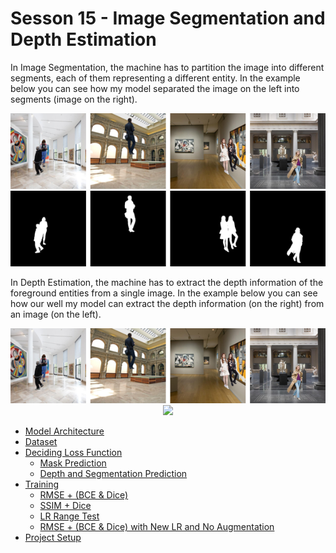 # Sesson 15 - Image Segmentation and Depth Estimation


In Image Segmentation, the machine has to partition the image into different segments, each of them representing a different entity. In the example below you can see how my model separated the image on the left into segments (image on the right).

<p align="center">
  <img src="images/bg_fg_mask.png">
  <img src="images/mask.png">
</p>

In Depth Estimation, the machine has to extract the depth information of the foreground entities from a single image. In the example below you can see how our well my model can extract the depth information (on the right) from an image (on the left).

<p align="center">
  <img src="images/bg_fg_mask.png">
  <img src="images/depth.png">
</p>



- [Model Architecture](docs/architecture.md)
- [Dataset](docs/dataset.md)
- [Deciding Loss Function](docs/deciding_loss_function.md)
  - [Mask Prediction](docs/deciding_loss_function.md#mask-prediction)
  - [Depth and Segmentation Prediction](docs/deciding_loss_function.md#depth-and-segmentation-prediction)
- [Training](docs/training.md)
  - [RMSE + (BCE & Dice)](docs/training.md#rmse--bce--dice)
  - [SSIM + Dice](docs/training.md#ssim--dice)
  - [LR Range Test](docs/training.md#lr-range-test)
  - [RMSE + (BCE & Dice) with New LR and No Augmentation](docs/training.md#rmse--bce--dice-with-new-lr-and-no-augmentation)
- [Project Setup](docs/project_setup.md)
